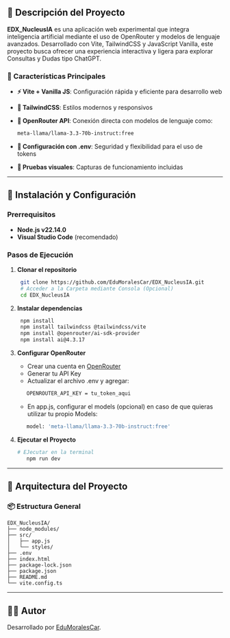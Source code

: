 ## 📖 Descripción del Proyecto

**EDX_NucleusIA** es una aplicación web experimental que integra inteligencia artificial mediante el uso de OpenRouter y modelos de lenguaje avanzados. Desarrollado con Vite, TailwindCSS y JavaScript Vanilla, este proyecto busca ofrecer una experiencia interactiva y ligera para explorar Consultas y Dudas tipo ChatGPT.


### 🎯 Características Principales

- **⚡ Vite + Vanilla JS**: Configuración rápida y eficiente para desarrollo web
- **🎨 TailwindCSS**: Estilos modernos y responsivos
- **🧠 OpenRouter API**: Conexión directa con modelos de lenguaje como:
  
    ```bash
    meta-llama/llama-3.3-70b-instruct:free
    ```
- **🔐 Configuración con .env**: Seguridad y flexibilidad para el uso de tokens
- **🧪 Pruebas visuales**: Capturas de funcionamiento incluidas

---

## 🚀 Instalación y Configuración

### Prerrequisitos

- **Node.js v22.14.0** 
- **Visual Studio Code** (recomendado)

### Pasos de Ejecución

1. **Clonar el repositorio**

   ```bash
    git clone https://github.com/EduMoralesCar/EDX_NucleusIA.git
    # Acceder a la Carpeta mediante Consola (Opcional)
    cd EDX_NucleusIA

   ```

2. **Instalar dependencias**
   ```bash
    npm install
    npm install tailwindcss @tailwindcss/vite
    npm install @openrouter/ai-sdk-provider
    npm install ai@4.3.17
   ```

3. **Configurar OpenRouter**
   - Crear una cuenta en [OpenRouter](https://openrouter.ai/)
   - Generar tu API Key
   - Actualizar el archivo .env y agregar:

   ```bash
      OPENROUTER_API_KEY = tu_token_aqui
   ```
   - En app.js, configurar el models (opcional) en caso de que quieras utilizar tu propio Models:
   
   ```bash
      model: 'meta-llama/llama-3.3-70b-instruct:free'
   ```

4. **Ejecutar el Proyecto**
   ```bash
   # EJecutar en la terminal
      npm run dev
   ```
   
---

## 📁 Arquitectura del Proyecto

### 📦 Estructura General
```
EDX_NucleusIA/
├── node_modules/
├── src/
│   ├── app.js
│   └── styles/
├── .env
├── index.html
├── package-lock.json
├── package.json
├── README.md
└── vite.config.ts

```

---
## 👨‍💻 Autor

Desarrollado por [EduMoralesCar](https://github.com/EduMoralesCar).
